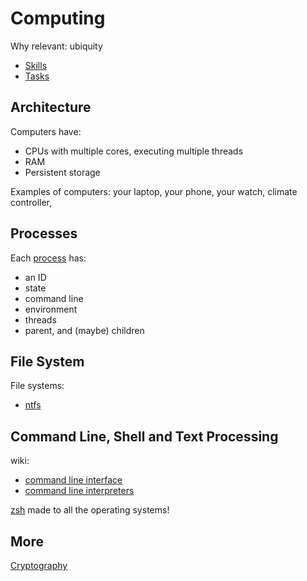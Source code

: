 # Computing

Why relevant: ubiquity

* [Skills](./skills.md)
* [Tasks](./tasks.md)

## Architecture

Computers have:

* CPUs with multiple cores, executing multiple threads
* RAM
* Persistent storage

Examples of computers: your laptop, your phone, your watch, climate controller,

## Processes

Each [process](https://en.wikipedia.org/wiki/Process_(computing)) has:

* an ID
* state
* command line
* environment
* threads
* parent, and (maybe) children


## File System

File systems:

* [ntfs](https://en.wikipedia.org/wiki/NTFS)

## Command Line, Shell and Text Processing

wiki:

* [command line interface](https://en.wikipedia.org/wiki/Command-line_interface)
* [command line interpreters](https://en.wikipedia.org/wiki/List_of_command-line_interpreters)

[zsh](https://en.wikipedia.org/wiki/Z_shell) made to all the operating systems!

## More

[Cryptography](../Cryptography/)
